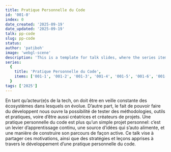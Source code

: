 ```yaml
---
title: Pratique Personnelle du Code
id: '001-0'
index: 0
date_created: '2025-09-19'
date_updated: '2025-09-19'
talk: pp-code
slug: pp-code
status: 
author: 'patiboh'
image: 'webgl-scene'
description: 'This is a template for talk slides, where the series items are the slides'
series:
  {
    title: 'Pratique Personnelle du Code',
    items: ['001-1', '001-2', '001-3', '001-4', '001-5', '001-6', '001-7', '001-8'],
  }
tags: ['2025']
---
```


En tant qu’acteur(e)s de la tech, on doit être en veille constante des écosystèmes dans lesquels on évolue. D’autre part, le fait de pouvoir faire du développent nous ouvre la possibilité de tester des méthodologies, outils et pratiques, voire d’être aussi créatrices et créateurs de projets.
Une pratique personnelle du code est plus qu’un simple projet personnel: c’est un levier d’apprentissage continu, une source d’idées qui s’auto alimente, et une manière de construire son parcours de façon active.
Ce talk vise à partager ces motivations, ainsi que des stratégies et leçons apprises à travers le développement d’une pratique personnelle du code.
